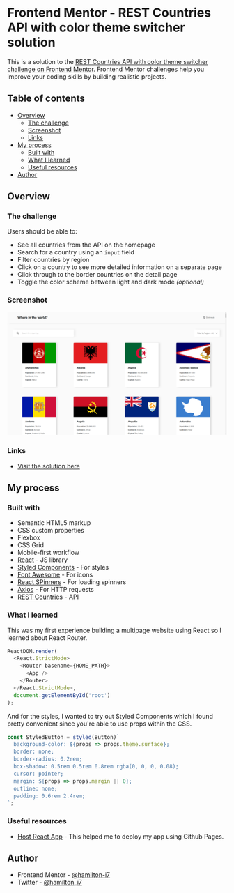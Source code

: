 # Frontend Mentor - REST Countries API with color theme switcher solution

This is a solution to the [REST Countries API with color theme switcher challenge on Frontend Mentor](https://www.frontendmentor.io/challenges/rest-countries-api-with-color-theme-switcher-5cacc469fec04111f7b848ca). Frontend Mentor challenges help you improve your coding skills by building realistic projects.

## Table of contents

- [Overview](#overview)
  - [The challenge](#the-challenge)
  - [Screenshot](#screenshot)
  - [Links](#links)
- [My process](#my-process)
  - [Built with](#built-with)
  - [What I learned](#what-i-learned)
  - [Useful resources](#useful-resources)
- [Author](#author)

## Overview

### The challenge

Users should be able to:

- See all countries from the API on the homepage
- Search for a country using an `input` field
- Filter countries by region
- Click on a country to see more detailed information on a separate page
- Click through to the border countries on the detail page
- Toggle the color scheme between light and dark mode _(optional)_

### Screenshot

![Website preview](./src/design/countries-preview.png)

### Links

- [Visit the solution here](https://hamilton-i7.github.io/countries/#/)

## My process

### Built with

- Semantic HTML5 markup
- CSS custom properties
- Flexbox
- CSS Grid
- Mobile-first workflow
- [React](https://reactjs.org/) - JS library
- [Styled Components](https://styled-components.com/) - For styles
- [Font Awesome](https://fontawesome.com/) - For icons
- [React SPinners](https://www.npmjs.com/package/react-spinners) - For loading spinners
- [Axios](https://www.npmjs.com/package/axios) - For HTTP requests
- [REST Countries](https://restcountries.com/) - API

### What I learned

This was my first experience building a multipage website using React so I learned about React Router.

```js
ReactDOM.render(
  <React.StrictMode>
    <Router basename={HOME_PATH}>
      <App />
    </Router>
  </React.StrictMode>,
  document.getElementById('root')
);
```

And for the styles, I wanted to try out Styled Components which I found pretty convenient since you're able to use props within the CSS.

```js
const StyledButton = styled(Button)`
  background-color: ${props => props.theme.surface};
  border: none;
  border-radius: 0.2rem;
  box-shadow: 0.5rem 0.5rem 0.8rem rgba(0, 0, 0, 0.08);
  cursor: pointer;
  margin: ${props => props.margin || 0};
  outline: none;
  padding: 0.6rem 2.4rem;
`;
```

### Useful resources

- [Host React App](https://medium.com/swlh/create-deploy-host-react-app-for-free-github-pages-c1f41bed6497) - This helped me to deploy my app using Github Pages.

## Author

- Frontend Mentor - [@hamilton-i7](https://www.frontendmentor.io/profile/hamilton-i7)
- Twitter - [@hamilton_i7](https://twitter.com/hamilton_i7)
